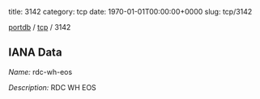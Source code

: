 title: 3142
category: tcp
date: 1970-01-01T00:00:00+0000
slug: tcp/3142

[portdb](/) / [tcp](/category/tcp.html) / 3142


## IANA Data

_Name:_ rdc-wh-eos

_Description:_ RDC WH EOS

